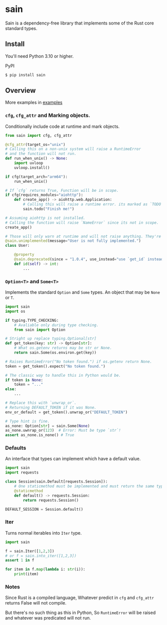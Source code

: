 # sain
Sain is a dependency-free library that implements some of the Rust core standard types.


## Install
You'll need Python 3.10 or higher.

PyPI
```sh
$ pip install sain
```

## Overview
More examples in [examples](https://github.com/nxtlo/sain/tree/master/examples)

### `cfg`, `cfg_attr` and Marking objects.
Conditionally include code at runtime and mark objects.

```py
from sain import cfg, cfg_attr

@cfg_attr(target_os="unix")
# Calling this on a non-unix system will raise a RuntimeError
# and the function will not run.
def run_when_unix() -> None:
    import uvloop
    uvloop.install()

if cfg(target_arch="arm64"):
    run_when_unix()

# If `cfg` returns True, Function will be in scope.
if cfg(requires_modules="aiohttp"):
    def create_app() -> aiohttp.web.Application:
        # Calling this will raise a runtime error. its marked as `TODO`.
        sain.todo("Finish me!")

# Assuming aiohttp is not installed.
# Calling the function will raise `NameError` since its not in scope.
create_app()

# Those will only warn at runtime and will not raise anything. They're just markers.
@sain.unimplemented(message="User is not fully implemented.")
class User:

    @property
    @sain.deprecated(since = "1.0.4", use_instead="use `get_id` instead.")
    def id(self) -> int:
        ...
```

### `Option<T>` and `Some<T>`
Implements the standard `Option` and `Some` types. An object that may be `None` or `T`.

```py
import sain
import os

if typing.TYPE_CHECKING:
    # Avaliable only during type checking.
    from sain import Option

# Stright up replace typing.Optional[str]
def get_token(key: str) -> Option[str]:
    # What os.getenv returns may be str or None.
    return sain.Some(os.environ.get(key))

# Raises RuntimeError("No token found.") if os.getenv return None.
token = get_token().expect("No token found.")

# The classic way to handle this in Python would be.
if token is None:
    token = "..."
else:
    ...

# Replace this with `unwrap_or`.
# Returning DEFAULT_TOKEN if it was None.
env_or_default = get_token().unwrap_or("DEFAULT_TOKEN")

# Type hint is fine.
as_none: Option[str] = sain.Some(None)
as_none.uwnrap_or(123)  # Error: Must be type `str`!
assert as_none.is_none() # True
```

### Defaults
An interface that types can implement which have a default value.

```py
import sain
import requests

class Session(sain.Default[requests.Session]):
    # One staticmethod must be implemented and must return the same type.
    @staticmethod
    def default() -> requests.Session:
        return requests.Session()

DEFAULT_SESSION = Session.default()
```

### Iter
Turns normal iterables into `Iter` type.

```py
import sain

f = sain.Iter([1,2,3])
# or f = sain.into_iter([1,2,3])
assert 1 in f

for item in f.map(lambda i: str(i)):
    print(item)
```

### Notes
Since Rust is a compiled language, Whatever predict in `cfg` and `cfg_attr` returns False will not compile.

But there's no such thing as this in Python, So `RuntimeError` will be raised and whatever was predicated will not run.
